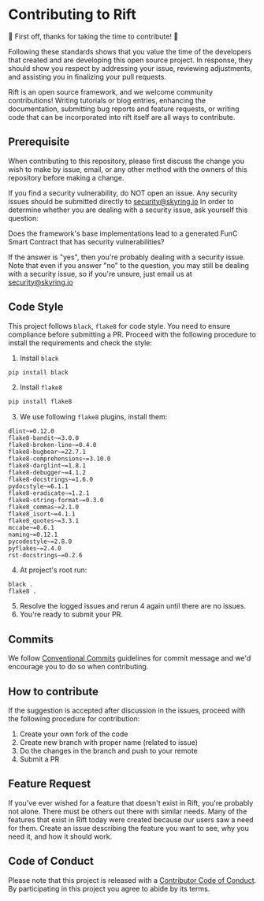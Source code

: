 # Contributing to Rift

🎉 First off, thanks for taking the time to contribute! 🎉

Following these standards shows that you value the time of the developers that created and are developing this open source project.
In response, they should show you respect by addressing your issue, reviewing adjustments, and assisting you in finalizing your pull requests.

Rift is an open source framework, and we welcome community contributions!
Writing tutorials or blog entries, enhancing the documentation, submitting bug reports and feature requests, or writing code that can be incorporated into rift itself are all ways to contribute.

## Prerequisite
When contributing to this repository, please first discuss the change you wish to make by issue,
email, or any other method with the owners of this repository before making a change.

If you find a security vulnerability, do NOT open an issue.
Any security issues should be submitted directly to 
security@skyring.io In order to determine whether 
you are dealing with a security issue, ask yourself this question:

Does the framework's base implementations lead to a generated FunC Smart Contract that has security vulnerabilities?

If the answer is "yes", then you're probably dealing with a security issue.
Note that even if you answer "no" to the question,
you may still be dealing with a security issue, so if you're unsure, just email us at security@skyring.io

## Code Style
This project follows `black`, `flake8` for code style. You need to ensure compliance before submitting a PR. Proceed with the following procedure to install the requirements and check the style:
1. Install `black`
```bash
pip install black
```
2. Install `flake8`
```bash
pip install flake8
```
3. We use following `flake8` plugins, install them:
```
dlint~=0.12.0
flake8-bandit~=3.0.0
flake8-broken-line~=0.4.0
flake8-bugbear~=22.7.1
flake8-comprehensions~=3.10.0
flake8-darglint~=1.8.1
flake8-debugger~=4.1.2
flake8-docstrings~=1.6.0
pydocstyle~=6.1.1
flake8-eradicate~=1.2.1
flake8-string-format~=0.3.0
flake8_commas~=2.1.0
flake8_isort~=4.1.1
flake8_quotes~=3.3.1
mccabe~=0.6.1
naming~=0.12.1
pycodestyle~=2.8.0
pyflakes~=2.4.0
rst-docstrings~=0.2.6
```
4. At project's root run:
```
black .
flake8 .
```
5. Resolve the logged issues and rerun 4 again until there are no issues.
6. You're ready to submit your PR.

## Commits

We follow [Conventional Commits](https://www.conventionalcommits.org/en/v1.0.0/) guidelines for commit message and we'd encourage you to do so when contributing.

## How to contribute
If the suggestion is accepted after discussion in the issues, proceed with the following procedure for contribution:

1. Create your own fork of the code
2. Create new branch with proper name (related to issue)
3. Do the changes in the branch and push to your remote
4. Submit a PR 

## Feature Request
If you've ever wished for a feature that doesn't exist in Rift,
you're probably not alone. There must be others out there with similar needs.
Many of the features that exist in Rift today were created because our users saw a need for them.
Create an issue describing the feature you want to see, why you need it, and how it should work.

## Code of Conduct
Please note that this project is released with a [Contributor Code of Conduct](https://github.com/sky-ring/rift/blob/main/CODE_OF_CONDUCT.md). By participating in this project you agree to abide by its terms.
